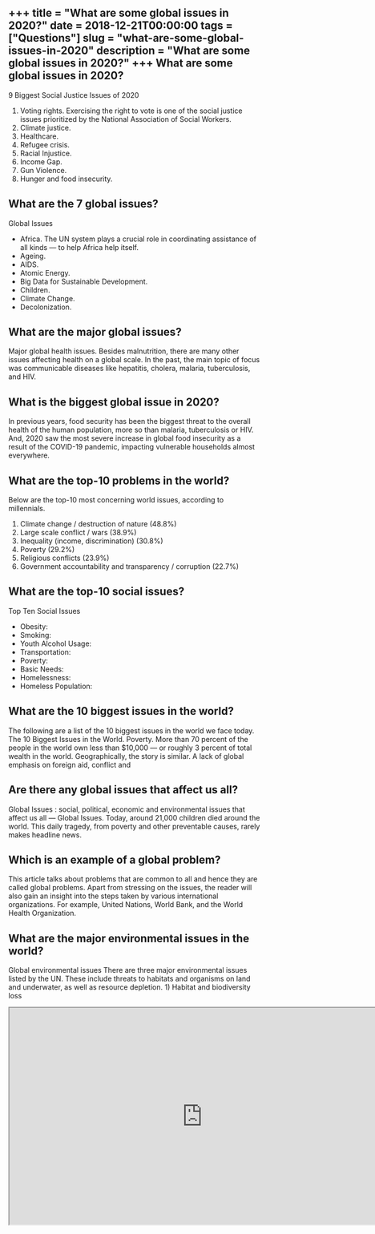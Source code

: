 +++
title = "What are some global issues in 2020?"
date = 2018-12-21T00:00:00
tags = ["Questions"]
slug = "what-are-some-global-issues-in-2020"
description = "What are some global issues in 2020?"
+++
What are some global issues in 2020?
------------------------------------

9 Biggest Social Justice Issues of 2020

1. Voting rights. Exercising the right to vote is one of the social justice issues prioritized by the National Association of Social Workers.
2. Climate justice.
3. Healthcare.
4. Refugee crisis.
5. Racial Injustice.
6. Income Gap.
7. Gun Violence.
8. Hunger and food insecurity.

What are the 7 global issues?
-----------------------------

Global Issues

- Africa. The UN system plays a crucial role in coordinating assistance of all kinds — to help Africa help itself.
- Ageing.
- AIDS.
- Atomic Energy.
- Big Data for Sustainable Development.
- Children.
- Climate Change.
- Decolonization.

What are the major global issues?
---------------------------------

Major global health issues. Besides malnutrition, there are many other issues affecting health on a global scale. In the past, the main topic of focus was communicable diseases like hepatitis, cholera, malaria, tuberculosis, and HIV.

What is the biggest global issue in 2020?
-----------------------------------------

In previous years, food security has been the biggest threat to the overall health of the human population, more so than malaria, tuberculosis or HIV. And, 2020 saw the most severe increase in global food insecurity as a result of the COVID-19 pandemic, impacting vulnerable households almost everywhere.

What are the top-10 problems in the world?
------------------------------------------

Below are the top-10 most concerning world issues, according to millennials.

1. Climate change / destruction of nature (48.8%)
2. Large scale conflict / wars (38.9%)
3. Inequality (income, discrimination) (30.8%)
4. Poverty (29.2%)
5. Religious conflicts (23.9%)
6. Government accountability and transparency / corruption (22.7%)

What are the top-10 social issues?
----------------------------------

Top Ten Social Issues

- Obesity:
- Smoking:
- Youth Alcohol Usage:
- Transportation:
- Poverty:
- Basic Needs:
- Homelessness:
- Homeless Population:

What are the 10 biggest issues in the world?
--------------------------------------------

The following are a list of the 10 biggest issues in the world we face today. The 10 Biggest Issues in the World. Poverty. More than 70 percent of the people in the world own less than $10,000 — or roughly 3 percent of total wealth in the world. Geographically, the story is similar. A lack of global emphasis on foreign aid, conflict and

Are there any global issues that affect us all?
-----------------------------------------------

Global Issues : social, political, economic and environmental issues that affect us all — Global Issues. Today, around 21,000 children died around the world. This daily tragedy, from poverty and other preventable causes, rarely makes headline news.

Which is an example of a global problem?
----------------------------------------

This article talks about problems that are common to all and hence they are called global problems. Apart from stressing on the issues, the reader will also gain an insight into the steps taken by various international organizations. For example, United Nations, World Bank, and the World Health Organization.

What are the major environmental issues in the world?
-----------------------------------------------------

Global environmental issues There are three major environmental issues listed by the UN. These include threats to habitats and organisms on land and underwater, as well as resource depletion. 1) Habitat and biodiversity loss

<iframe allow="accelerometer; autoplay; clipboard-write; encrypted-media; gyroscope; picture-in-picture" allowfullscreen="" class="__youtube_prefs__  epyt-is-override  no-lazyload" data-no-lazy="1" data-origheight="433" data-origwidth="770" data-skipgform_ajax_framebjll="" height="433" id="_ytid_44878" loading="lazy" src="https://www.youtube.com/embed/5P1jRI7nYEQ?enablejsapi=1&autoplay=0&cc_load_policy=0&cc_lang_pref=&iv_load_policy=1&loop=0&modestbranding=0&rel=1&fs=1&playsinline=0&autohide=2&theme=dark&color=red&controls=1&" title="YouTube player" width="770"></iframe>